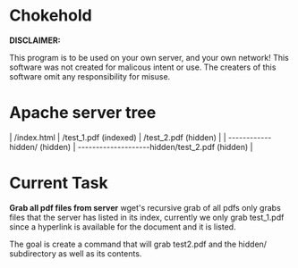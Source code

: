 # Chokehold

**DISCLAIMER:**

This program is to be used on your own server, and your own network! 
This software was not created for malicous intent or use. 
The creaters of this software omit any responsibility for misuse.

# Apache server tree

| /index.html
| /test_1.pdf (indexed)
| /test_2.pdf (hidden)
|
| ------------ hidden/ (hidden)
| --------------------hidden/test_2.pdf (hidden)
|

# Current Task
**Grab all pdf files from server**
wget's recursive grab of all pdfs only grabs files that the server has listed in its index, currently we only grab test_1.pdf since a hyperlink is available for the document and it is listed.

The goal is create a command that will grab test2.pdf and the hidden/ subdirectory as well as its contents.



